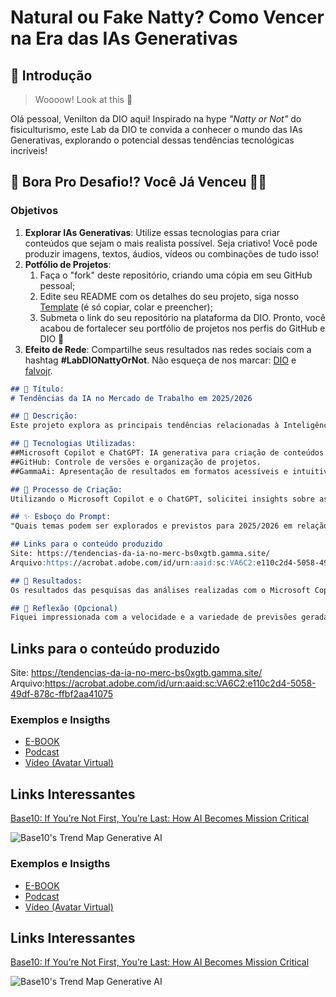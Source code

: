 # Natural ou Fake Natty? Como Vencer na Era das IAs Generativas

## 🚀 Introdução

> Woooow! Look at this 👀

Olá pessoal, Venilton da DIO aqui! Inspirado na hype _"Natty or Not"_ do fisiculturismo, este Lab da DIO te convida a conhecer o mundo das IAs Generativas, explorando o potencial dessas tendências tecnológicas incríveis!

## 🎯 Bora Pro Desafio!? Você Já Venceu 💪🤓

### Objetivos

1. **Explorar IAs Generativas**: Utilize essas tecnologias para criar conteúdos que sejam o mais realista possível. Seja criativo! Você pode produzir imagens, textos, áudios, vídeos ou combinações de tudo isso!
1. **Potfólio de Projetos**:
    1. Faça o "fork" deste repositório, criando uma cópia em seu GitHub pessoal;
    2. Edite seu README com os detalhes do seu projeto, siga nosso [Template](#template) (é só copiar, colar e preencher);
    3. Submeta o link do seu repositório na plataforma da DIO. Pronto, você acabou de fortalecer seu portfólio de projetos nos perfis do GitHub e DIO 🚀
1. **Efeito de Rede**: Compartilhe seus resultados nas redes sociais com a hashtag **#LabDIONattyOrNot**. Não esqueça de nos marcar: [DIO](https://www.linkedin.com/school/dio-makethechange) e [falvojr](https://www.linkedin.com/in/falvojr).



```markdown
## 🚀 Título:
# Tendências da IA no Mercado de Trabalho em 2025/2026 

## 📒 Descrição:
Este projeto explora as principais tendências relacionadas à Inteligência Artificial no mercado de trabalho, previstas para 2025/2026. As análises incluem previsões sobre a atuação da IA e sua visão geral em diferentes setores do mercado. Ferramentas de IA generativa foram empregadas para identificar e analisar insights relevantes, que foram organizados de forma estruturada. Para garantir clareza e acessibilidade, foi usada uma ferramenta que utiliza inteligência artificial para criar apresentações de forma rápida e eficiente. 

## 🤖 Tecnologias Utilizadas:
##Microsoft Copilot e ChatGPT: IA generativa para criação de conteúdos e análises sobre o impacto da inteligência artificial no mercado.
##GitHub: Controle de versões e organização de projetos.
##GammaAi: Apresentação de resultados em formatos acessíveis e intuitivos.

## 🧐 Processo de Criação:
Utilizando o Microsoft Copilot e o ChatGPT, solicitei insights sobre as principais tendências do mercado de trabalho para 2025/2026. Após analisar e comparar os conteúdos mais relevantes, organizei os tópicos selecionados e utilizei o GammaAi para criar uma apresentação visual com todas as informações destacadas.

## ✨ Esboço do Prompt:
"Quais temas podem ser explorados e previstos para 2025/2026 em relação ao impacto da inteligência artificial no mercado de trabalho, considerando tendências emergentes, mudanças nos perfis profissionais e novas demandas da força de trabalho?"

## Links para o conteúdo produzido
Site: https://tendencias-da-ia-no-merc-bs0xgtb.gamma.site/
Arquivo:https://acrobat.adobe.com/id/urn:aaid:sc:VA6C2:e110c2d4-5058-49df-878c-ffbf2aa41075

## 🚀 Resultados:
Os resultados das pesquisas das análises realizadas com o Microsoft Copilot e o ChatGPT foram altamente relevantes, fornecendo insights detalhados sobre as tendências e previsões do impacto da inteligência artificial no mercado de trabalho para 2025/2026. Esses dados serviram como base para criar uma apresentação estruturada e acessível, destacando os principais tópicos identificados durante o projeto.

## 💭 Reflexão (Opcional)
Fiquei impressionada com a velocidade e a variedade de previsões geradas pelas plataformas de IA generativas. Observei que tanto o Microsoft Copilot quanto o ChatGPT oferecem estilos distintos para a criação de conteúdo, enriquecendo o estudo sobre as tendências da IA no mercado de trabalho para 2025/2026. A conclusão final é a de que trabalhar com IAs generativas foi desafiador e mostrou como é possível equilibrar criatividade humana com tecnologia.
```
## Links para o conteúdo produzido
Site: https://tendencias-da-ia-no-merc-bs0xgtb.gamma.site/
Arquivo:https://acrobat.adobe.com/id/urn:aaid:sc:VA6C2:e110c2d4-5058-49df-878c-ffbf2aa41075


### Exemplos e Insigths

- [E-BOOK](/exemplos/E-BOOK.md)
- [Podcast](/exemplos/PODCAST.md)
- [Vídeo (Avatar Virtual)](/exemplos/VIDEO.md)

## Links Interessantes

[Base10: If You’re Not First, You’re Last: How AI Becomes Mission Critical](https://base10.vc/post/generative-ai-mission-critical/)

![Base10's Trend Map Generative AI](https://github.com/digitalinnovationone/lab-natty-or-not/assets/730492/f4df26e8-f8f7-4419-8252-c69d73ea930c)

### Exemplos e Insigths

- [E-BOOK](/exemplos/E-BOOK.md)
- [Podcast](/exemplos/PODCAST.md)
- [Vídeo (Avatar Virtual)](/exemplos/VIDEO.md)

## Links Interessantes

[Base10: If You’re Not First, You’re Last: How AI Becomes Mission Critical](https://base10.vc/post/generative-ai-mission-critical/)

![Base10's Trend Map Generative AI](https://github.com/digitalinnovationone/lab-natty-or-not/assets/730492/f4df26e8-f8f7-4419-8252-c69d73ea930c)

